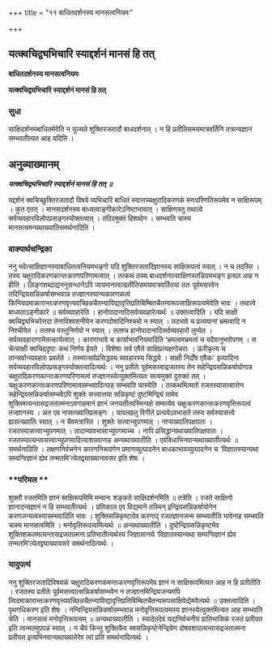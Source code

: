 +++
title = "११ बाधितदर्शनस्य मानसत्वनियमः"

+++


## यत्क्वचिद्व्यभिचारि स्याद्दर्शनं मानसं हि तत्

**बाधितदर्शनस्य मानसत्वनियमः**

**यत्क्वचिद्व्यभिचारि स्याद्दर्शनं मानसं हि तत्**

### **सुधा**

साक्षिदर्शनमबाधितमेवेति न युज्यते शुक्तिरजतादौ बाधदर्शनात् । न हि प्रतीतिसमयमात्रवर्तिनि तत्रान्यज्ञानं सम्भवतीत्यत आह यदिति ।

## **अनुव्याख्यानम्**

***यत्क्वचिद्व्यभिचारि स्याद्दर्शनं मानसं हि तत् ॥***

यद्दर्शनं क्वचिच्छुक्तिरजतादौ विषये व्यभिचारि बाधितं स्यात्तच्चक्षुरादिकरणकं मनःपरिणतिरूपमेव न साक्षिरूपम् । कुत एतत् । मानसदर्शनस्य बाध्यत्वाङ्गीकारेऽनिष्टाभावात् । साक्षिणस्तु तथात्वे सर्वव्यवहारविलोपप्रसङ्गस्योक्तत्वात् । तदिदमुक्तं हिशब्देन । सम्भवति चास्य मानसत्वमन्यथाख्यातिसमर्थनादिति ।

### **वाक्यार्थचन्द्रिका**

ननु भवेत्साक्षिज्ञानस्याबाधितत्वनियमभङ्गो यदि शुक्तिरजतादिज्ञानस्य साक्षिरूपत्वं स्यात् । न च तदस्ति । तस्य चक्षुरादिकरणकान्तःकरणपरिणामत्वात् । तत्कथं तस्य बाधदर्शनात्साक्षिणस्तन्नियमभङ्ग इत्यत आह न हीति । लिङ्गशब्दाद्यननुसन्धानेऽपि जायमानत्वात्प्रतीतिसमयमात्रवर्तितया ततः पूर्वमसत्त्वेन तदिन्द्रियसन्निकर्षासम्भवान्न तज्ज्ञानस्यान्यकारणकत्वं किन्त्विदमाकारान्तःकरणवृत्त्यवच्छिन्नचैतन्याविद्यावृत्तिप्रतिबिम्बितचैतन्यरूपसाक्षिरूपत्वमेवेति भावः । तथात्वे बाध्यताऽङ्गीकारे ॥ सर्वव्यवहारेति । हानोपादानादिसर्वव्यवहारेत्यर्थः ॥ उक्तत्वादिति । यदि साक्षी क्वचिद्व्यभिचरेत्तदा तेनाविश्वसनीयेन करणदोषादिनिश्चयो न स्यात् । तदभावे च प्रत्ययानां भ्रमत्वादि न निश्चीयेत । ततश्च वस्तुनिर्णयो न स्यात् । ततश्च हानोपादानादिसर्वव्यवहारो लुप्येत । सर्वव्यवहाराणामेतत्कार्यत्वात् । कारणाभावे च कार्याभावनियमादिति ‘भ्रमत्वमभ्रमत्वं च यदैवानुभवोपगम् । स चेत्साक्षी क्वचिददृष्टः कथं निर्णय ईयते । विशेषाः सर्व एवैते साक्षिप्रत्यक्षगोचराः । ऊरीकृत्य च तान्सर्वान्व्यवहारः प्रवर्तते । तस्मात्सर्वप्रसिद्धस्य व्यवहारस्य सिद्धये । साक्षी निर्दोष एवैकः’ इत्यादिना सर्वव्यवहारविलोपप्रसङ्गस्योक्तत्वादित्यर्थः । ननु प्रतीतेः पूर्वमसत्त्वाद्रजतस्य तेन सहेन्द्रियसन्निकर्षायोगान्न चक्षुरादिकरणकान्तःकरणपरिणामत्वं तज्ज्ञानस्येत्युक्तमित्यतः सत्यमुक्तं दुरुक्तं तत् । चक्षुःकरणकान्तःकरणपरिणामत्वसम्भवादित्याह सम्भवति चास्येति । तत्कथमित्यतो रजतस्यासत्त्वात्तेन सहेन्द्रियसन्निकर्षासम्भवेऽपि शुक्तेः सत्त्वात्तया सन्निकृष्टं दुष्टमिन्द्रियं तामेव शुक्तिमत्यन्तासद्रजतात्मनाऽवगाहमानं ज्ञानं जनयतीत्यस्मिन्पक्षे सम्वत्येव चक्षुःकरणकान्तःकरणवृत्तिरूपत्वं तज्ज्ञानस्य । अत एव नासत्ख्यातिप्रसङ्गः । यावत्खलु विगीते प्रत्ययेऽवभासते तस्य सर्वस्यासत्त्वे ह्यसत्ख्यातिः स्यात् । न चैवमत्रास्ति । शुक्तेः सत्त्वाभ्युपगमात् । नाप्यख्यातिपक्षपातः । रजतस्यासत्त्वाभ्युपगमात् । तादाम्यावभासाभ्युपगमाच्च । नापि प्रसिद्धान्यथाख्यातिपक्षपातः । रजतस्यात्यन्तासत्त्वाभ्युपगमादित्याशयवानाह अन्यथाख्यातीति । एवंविधाभिनवान्यथाख्यातीत्यर्थः ॥ समर्थनादिति । लक्षणनिर्वचनेन कारणनिरूपणेन प्रमाणव्युत्पादनेन बाधकाभावव्युत्पादनेन च ‘विज्ञातस्यान्यथा सम्यग्विज्ञानं ह्येव तन्मतमि’त्येतद्व्याख्यानावसर इति शेषः ।

### **परिमल **

शुक्तौ रजतमिति ज्ञानं साक्षिरूपमिमि मन्वानः शङ्कते साक्षिदर्शनमिति ॥ तत्रेति । रजते साक्षिणो ज्ञानादन्यज्ञानं न हि सम्भवतीत्यर्थः । प्रतिकाल एव विद्यमाने तस्मिन् इन्द्रियसन्निकर्षायोगेन करणजन्यत्वस्यासम्भवादिति भावः । शुक्तिसन्निकृष्टादेव करणाद् रजतज्ञानजन्म सम्भवतीति भावेनाह सम्भवति चास्य मानसत्वमिति । मनोवृत्तिरूपत्वमित्यर्थः ॥ अन्यथाख्यातीति । दुष्टेन्द्रियसन्निकृष्टमेव शुक्तिशकलमत्यन्तासद्रजतात्मना प्रतिभातीत्यर्थस्य जिज्ञासानये ‘विज्ञातस्यान्यथा सम्यग्विज्ञानं ह्येव तन्मतमि’त्येतद्व्याख्यावसरे समर्थनादित्यर्थः ।

### **यादुपत्यं**

ननु शुक्तिरजतादिविषयकं चक्षुरादिकरणकमन्तःकरणवृत्तिरूपमेव ज्ञानं न साक्षिरूपमित्यत आह न हि प्रतीतीति । रजतस्य प्रतीतेः पूर्वमसत्त्वात्सन्निकर्षासम्भवेन न तज्ज्ञानमिन्द्रियजन्यमपि त्विदमाकारान्तःकरणवृत्त्यवच्छिन्नचैतन्याविद्यावृत्तिप्रतिबिम्बितचैतन्यरूपसाक्षिवेद्येमवेत्यर्थः ॥ उक्तत्वादिति । पृथगधिकरण इति शेषः । नन्विन्द्रियसन्निकर्षासम्भवान्न मनोवृत्तिरूपत्वमस्य ज्ञानस्येत्युक्तमित्यत आह सम्भवति चेति । मानसत्वं मनोवृत्तिरूपत्वम् ॥ अन्यथाख्यातीति । स्यादेतदेवं यद्यनिर्वचनीयं प्रातिभासिकं रजतं प्रतीयत इति त्वन्मतमुपपन्नं स्यात् । न चैवं किन्तु शुक्तिकैव स्वसन्निकृष्टेनेन्द्रियेण दोषवशादत्यन्तासद्रजतात्मना प्रतीयत इत्यभिनवान्यथाख्यातेरेव त्वां प्रति समर्थनादित्यर्थः ।

